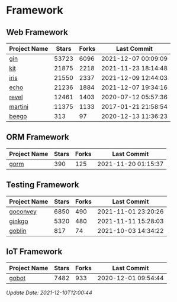 # Framework

## Web Framework
| Project Name | Stars | Forks | Last Commit |
| ------------ | ----- | ----- | ----------- |
| [gin](https://github.com/gin-gonic/gin) | 53723 | 6096 | 2021-12-07 00:09:09 |
| [kit](https://github.com/go-kit/kit) | 21875 | 2218 | 2021-11-23 18:14:48 |
| [iris](https://github.com/kataras/iris) | 21550 | 2337 | 2021-12-09 12:44:03 |
| [echo](https://github.com/labstack/echo) | 21236 | 1884 | 2021-12-07 19:34:16 |
| [revel](https://github.com/revel/revel) | 12461 | 1403 | 2020-07-12 05:57:36 |
| [martini](https://github.com/go-martini/martini) | 11375 | 1133 | 2017-01-21 21:58:54 |
| [beego](https://github.com/astaxie/beego) | 313 | 97 | 2020-12-13 11:36:23 |

## ORM Framework
| Project Name | Stars | Forks | Last Commit |
| ------------ | ----- | ----- | ----------- |
| [gorm](https://github.com/jinzhu/gorm) | 390 | 125 | 2021-11-20 01:15:37 |

## Testing Framework
| Project Name | Stars | Forks | Last Commit |
| ------------ | ----- | ----- | ----------- |
| [goconvey](https://github.com/smartystreets/goconvey) | 6850 | 490 | 2021-11-01 23:20:26 |
| [ginkgo](https://github.com/onsi/ginkgo) | 5320 | 480 | 2021-11-11 15:28:03 |
| [goblin](https://github.com/franela/goblin) | 817 | 74 | 2021-10-03 14:34:22 |

## IoT Framework
| Project Name | Stars | Forks | Last Commit |
| ------------ | ----- | ----- | ----------- |
| [gobot](https://github.com/hybridgroup/gobot) | 7482 | 933 | 2020-12-01 09:54:44 |

*Update Date: 2021-12-10T12:00:44*